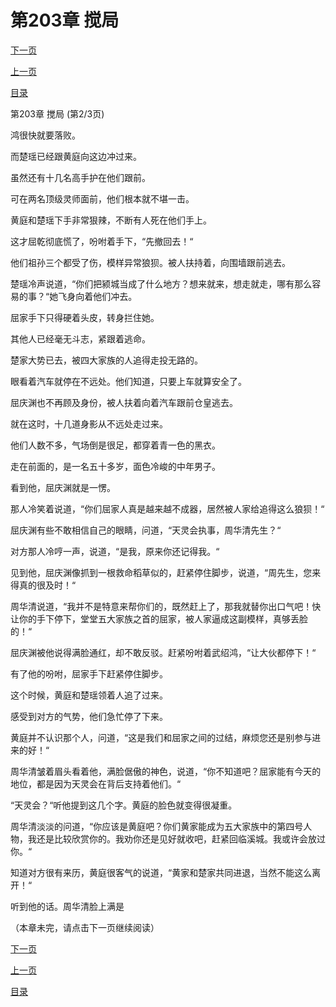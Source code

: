 <h1>第203章   搅局</h1>
            <div><p><a href="./608_%E7%AC%AC203%E7%AB%A0_%E6%90%85%E5%B1%80.md">下一页</a></p><p><a href="./606_%E7%AC%AC203%E7%AB%A0_%E6%90%85%E5%B1%80.md">上一页</a></p><p><a href="../">目录</a></p></div>
            <div><p>第203章   搅局 (第2/3页)</p><p>鸿很快就要落败。</p><p>而楚瑶已经跟黄庭向这边冲过来。</p><p>虽然还有十几名高手护在他们跟前。</p><p>可在两名顶级灵师面前，他们根本就不堪一击。</p><p>黄庭和楚瑶下手非常狠辣，不断有人死在他们手上。</p><p>这才屈乾彻底慌了，吩咐着手下，“先撤回去！“</p><p>他们祖孙三个都受了伤，模样异常狼狈。被人扶持着，向围墙跟前逃去。</p><p>楚瑶冷声说道，“你们把颍城当成了什么地方？想来就来，想走就走，哪有那么容易的事？“她飞身向着他们冲去。</p><p>屈家手下只得硬着头皮，转身拦住她。</p><p>其他人已经毫无斗志，紧跟着逃命。</p><p>楚家大势已去，被四大家族的人追得走投无路的。</p><p>眼看着汽车就停在不远处。他们知道，只要上车就算安全了。</p><p>屈庆渊也不再顾及身份，被人扶着向着汽车跟前仓皇逃去。</p><p>就在这时，十几道身影从不远处走过来。</p><p>他们人数不多，气场倒是很足，都穿着青一色的黑衣。</p><p>走在前面的，是一名五十多岁，面色冷峻的中年男子。</p><p>看到他，屈庆渊就是一愣。</p><p>那人冷笑着说道，“你们屈家人真是越来越不成器，居然被人家给追得这么狼狈！“</p><p>屈庆渊有些不敢相信自己的眼睛，问道，“天灵会执事，周华清先生？“</p><p>对方那人冷哼一声，说道，“是我，原来你还记得我。“</p><p>见到他，屈庆渊像抓到一根救命稻草似的，赶紧停住脚步，说道，“周先生，您来得真的很及时！“</p><p>周华清说道，“我并不是特意来帮你们的，既然赶上了，那我就替你出口气吧！快让你的手下停下，堂堂五大家族之首的屈家，被人家逼成这副模样，真够丢脸的！“</p><p>屈庆渊被他说得满脸通红，却不敢反驳。赶紧吩咐着武绍鸿，“让大伙都停下！“</p><p>有了他的吩咐，屈家手下赶紧停住脚步。</p><p>这个时候，黄庭和楚瑶领着人追了过来。</p><p>感受到对方的气势，他们急忙停了下来。</p><p>黄庭并不认识那个人，问道，“这是我们和屈家之间的过结，麻烦您还是别参与进来的好！“</p><p>周华清皱着眉头看着他，满脸倨傲的神色，说道，“你不知道吧？屈家能有今天的地位，都是因为天灵会在背后支持着他们。“</p><p>“天灵会？“听他提到这几个字。黄庭的脸色就变得很凝重。</p><p>周华清淡淡的问道，“你应该是黄庭吧？你们黄家能成为五大家族中的第四号人物，我还是比较欣赏你的。我劝你还是见好就收吧，赶紧回临溪城。我或许会放过你。“</p><p>知道对方很有来历，黄庭很客气的说道，“黄家和楚家共同进退，当然不能这么离开！“</p><p>听到他的话。周华清脸上满是</p><p>（本章未完，请点击下一页继续阅读）</p></div>
            <div><p><a href="./608_%E7%AC%AC203%E7%AB%A0_%E6%90%85%E5%B1%80.md">下一页</a></p><p><a href="./606_%E7%AC%AC203%E7%AB%A0_%E6%90%85%E5%B1%80.md">上一页</a></p><p><a href="../">目录</a></p></div>